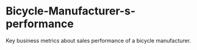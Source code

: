# Bicycle-Manufacturer-s-performance
Key business metrics about sales performance of a bicycle manufacturer.
